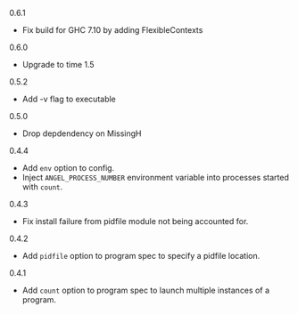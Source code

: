0.6.1
* Fix build for GHC 7.10 by adding FlexibleContexts

0.6.0
* Upgrade to time 1.5

0.5.2
* Add -v flag to executable

0.5.0
* Drop depdendency on MissingH

0.4.4

* Add `env` option to config.
* Inject `ANGEL_PROCESS_NUMBER` environment variable into processes started
  with `count`.

0.4.3

* Fix install failure from pidfile module not being accounted for.

0.4.2

* Add `pidfile` option to program spec to specify a pidfile location.

0.4.1

* Add `count` option to program spec to launch multiple instances of a program.
